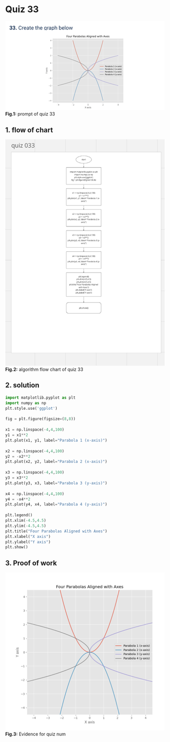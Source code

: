 # Quiz 33
![quiz033.png](..%2FAssets%2Fprompt%2Fquiz033.png)
**Fig.1:** prompt of quiz 33

## 1. flow of chart
![quiz033_diagram.jpg](..%2FAssets%2Fdiagram%2Fquiz033_diagram.jpg)
**Fig.2:** algorithm flow chart of quiz 33

## 2. solution
```.py
import matplotlib.pyplot as plt
import numpy as np
plt.style.use('ggplot')

fig = plt.figure(figsize=(8,8))

x1 = np.linspace(-4,4,100)
y1 = x1**2
plt.plot(x1, y1, label="Parabola 1 (x-axis)")

x2 = np.linspace(-4,4,100)
y2 = -x2**2
plt.plot(x2, y2, label="Parabola 2 (x-axis)")

x3 = np.linspace(-4,4,100)
y3 = x3**2
plt.plot(y3, x3, label="Parabola 3 (y-axis)")

x4 = np.linspace(-4,4,100)
y4 = -x4**2
plt.plot(y4, x4, label="Parabola 4 (y-axis)")

plt.legend()
plt.xlim(-4.5,4.5)
plt.ylim(-4.5,4.5)
plt.title("Four Parabolas Aligned with Axes")
plt.xlabel("X axis")
plt.ylabel("Y axis")
plt.show()
```

## 3. Proof of work
![quiz033_evidence.png](..%2FAssets%2Fevidence%2Fquiz033_evidence.png)
**Fig.3:** Evidence for quiz num